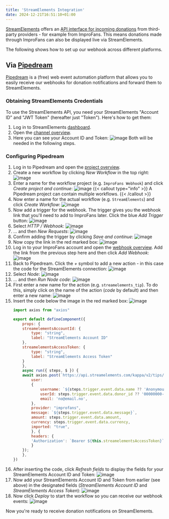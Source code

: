 ```yaml
---
title: 'StreamElements Integration'
date: 2024-12-21T16:51:10+01:00
---
```


[StreamElements](https://streamelements.com/) offers an [API interface for incoming donations](https://dev.streamelements.com/docs/api-docs/7e632a4cecfe1-channel) from third-party providers - for example from ImproFans. This means donations made through ImproFans can also be displayed live via StreamElements.

The following shows how to set up our webhook across different platforms.

## Via [Pipedream](https://pipedream.com/)

[Pipedream](https://pipedream.com/) is a (free) web event automation platform that allows you to easily receive our webhooks for donation notifications and forward them to StreamElements.

### Obtaining StreamElements Credentials

To use the StreamElements API, you need your StreamElements "Account ID" and "JWT Token" (hereafter just "Token"). Here's how to get them:

1. Log in to StreamElements [dashboard](https://streamelements.com/dashboard).
2. Open the [channel overview](https://streamelements.com/dashboard/account/channels).
3. Here you can see your Account ID and Token:
    ![image](/images/webhooks/streamelements-integration/01_streamelements-credentials.en.jpg)
    Both will be needed in the following steps.

### Configuring Pipedream

1. Log in to Pipedream and open the [project overview](https://pipedream.com/projects).
2. Create a new workflow by clicking *New Workflow* in the top right:
    ![image](/images/webhooks/streamelements-integration/02_new-workflow.jpg)
3. Enter a name for the workflow project (e.g. `ImproFans Webhook`) and click *Create project and continue*:
    ![image](/images/webhooks/streamelements-integration/03_create-project.jpg)
    {{< callout type="info" >}}
    A Pipedream project can contain multiple workflows.
    {{< /callout >}}
4. Now enter a name for the actual workflow (e.g. `StreamElements`) and click *Create Workflow*:
    ![image](/images/webhooks/streamelements-integration/04_create-workflow.jpg)
5. Now add a trigger for the webhook. The trigger gives you the webhook link that you'll need to add to ImproFans later. Click the blue *Add Trigger* button:
    ![image](/images/webhooks/streamelements-integration/05_add-trigger.jpg)
6. Select *HTTP / Webhook*:
    ![image](/images/webhooks/streamelements-integration/06_select-trigger-1.jpg)
7. ... and then *New Requests*:
    ![image](/images/webhooks/streamelements-integration/07_select-trigger-2.jpg)
8. Confirm adding the trigger by clicking *Save and continue*:
    ![image](/images/webhooks/streamelements-integration/08_configure-trigger.jpg)
9. Now copy the link in the red marked box:
    ![image](/images/webhooks/streamelements-integration/09_copy-endpoint-url.jpg)
10. Log in to your ImproFans account and open the [webhook overview](https://improfans.de/u/webhooks). Add the link from the previous step here and then click *Add Webhook*:
    ![image](/images/webhooks/streamelements-integration/10_add-improfans-webhook.en.jpg)
11. Back to Pipedream. Click the *+* symbol to add a new action - in this case the code for the StreamElements connection:
    ![image](/images/webhooks/streamelements-integration/11_add-action.jpg)
12. Select *Node*:
    ![image](/images/webhooks/streamelements-integration/12_select-action-1.jpg)
13. ... and then *Run Node code*:
    ![image](/images/webhooks/streamelements-integration/13_select-action-2.jpg)
14. First enter a new name for the action (e.g. `streamelements_tip`). To do this, simply click on the name of the action (*code* by default) and then enter a new name:
    ![image](/images/webhooks/streamelements-integration/14_configure-action-1.jpg)
15. Insert the code below the image in the red marked box:
    ![image](/images/webhooks/streamelements-integration/15_configure-action-2.jpg)
    ```js
    import axios from "axios"

    export default defineComponent({
        props: {
        streamelementsAccountId: {
            type: "string",
            label: "StreamElements Account ID"
        },
        streamelementsAccessToken: {
            type: "string",
            label: "StreamElements Access Token"
        }
        },
        async run({ steps, $ }) {
        await axios.post(`https://api.streamelements.com/kappa/v2/tips/${this.streamelementsAccountId}`, {
            user:
            {
                username: `${steps.trigger.event.data.name ?? 'Anonymous'}`,
                userId: steps.trigger.event.data.donor_id ?? '00000000-0000-0000-0000-000000000000',
                email: 'no@email.no',
            },
            provider: "improfans",
            message: `${steps.trigger.event.data.message}`,
            amount: steps.trigger.event.data.amount,
            currency: steps.trigger.event.data.currency,
            imported: "true",
            }, {
            headers: {
            'Authorization': `Bearer ${this.streamelementsAccessToken}`,
            }
        });
        },
    })
    ```
16. After inserting the code, click *Refresh fields* to display the fields for your StreamElements Account ID and Token:
    ![image](/images/webhooks/streamelements-integration/16_configure-action-3.jpg)
17. Now add your StreamElements Account ID and Token from earlier (see above) in the designated fields (*StreamElements Account ID* and *StreamElements Access Token*):
    ![image](/images/webhooks/streamelements-integration/17_configure-action-4.jpg)
18. Now click *Deploy* to start the workflow so you can receive our webhook events:
    ![image](/images/webhooks/streamelements-integration/18_deploy.jpg)

Now you're ready to receive donation notifications on StreamElements.
